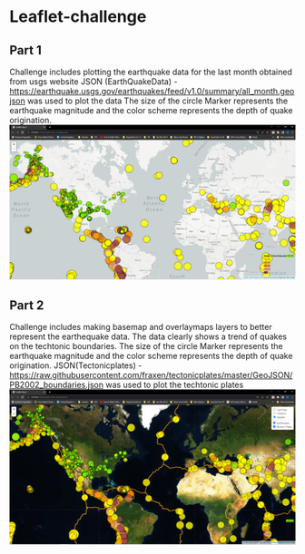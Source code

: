 # Leaflet-challenge
## Part 1 
Challenge includes plotting the earthquake data for the last month obtained from usgs website 
JSON (EarthQuakeData) - <https://earthquake.usgs.gov/earthquakes/feed/v1.0/summary/all_month.geojson> was used to plot the data
The size of the circle Marker represents the earthquake magnitude and the color scheme represents the depth of quake origination. 
![](https://github.com/harsh-env/leaflet-challenge/blob/main/Images/Part1%20results.PNG)

## Part 2 
Challenge includes making basemap and overlaymaps layers to better represent the earthequake data. 
The data clearly shows a trend of quakes on the techtonic boundaries. 
The size of the circle Marker represents the earthquake magnitude and the color scheme represents the depth of quake origination. 
JSON(Tectonicplates) - <https://raw.githubusercontent.com/fraxen/tectonicplates/master/GeoJSON/PB2002_boundaries.json> was used to plot the techtonic plates
![](https://github.com/harsh-env/leaflet-challenge/blob/main/Images/Part2%20results.PNG)
